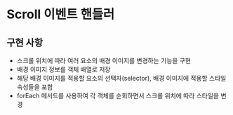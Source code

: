 # Scroll 이벤트 핸들러

## 구현 사항

- 스크롤 위치에 따라 여러 요소의 배경 이미지를 변경하는 기능을 구현
- 배경 이미지 정보를 객체 배열로 저장
- 해당 배경 이미지를 적용할 요소의 선택자(selector), 배경 이미지에 적용할 스타일 속성들을 포함
- forEach 메서드를 사용하여 각 객체를 순회하면서 스크롤 위치에 따라 스타일을 변경
